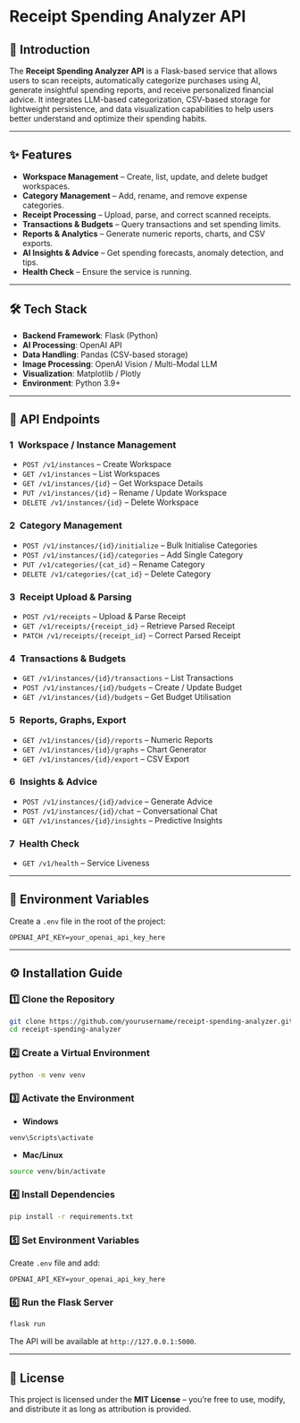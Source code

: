 # Receipt Spending Analyzer API

## 📌 Introduction

The **Receipt Spending Analyzer API** is a Flask-based service that allows users to scan receipts, automatically categorize purchases using AI, generate insightful spending reports, and receive personalized financial advice. It integrates LLM-based categorization, CSV-based storage for lightweight persistence, and data visualization capabilities to help users better understand and optimize their spending habits.

---

## ✨ Features

* **Workspace Management** – Create, list, update, and delete budget workspaces.
* **Category Management** – Add, rename, and remove expense categories.
* **Receipt Processing** – Upload, parse, and correct scanned receipts.
* **Transactions & Budgets** – Query transactions and set spending limits.
* **Reports & Analytics** – Generate numeric reports, charts, and CSV exports.
* **AI Insights & Advice** – Get spending forecasts, anomaly detection, and tips.
* **Health Check** – Ensure the service is running.

---

## 🛠 Tech Stack

* **Backend Framework**: Flask (Python)
* **AI Processing**: OpenAI API
* **Data Handling**: Pandas (CSV-based storage)
* **Image Processing**: OpenAI Vision / Multi-Modal LLM
* **Visualization**: Matplotlib / Plotly
* **Environment**: Python 3.9+

---

## 📡 API Endpoints

### **1 Workspace / Instance Management**

* `POST /v1/instances` – Create Workspace
* `GET /v1/instances` – List Workspaces
* `GET /v1/instances/{id}` – Get Workspace Details
* `PUT /v1/instances/{id}` – Rename / Update Workspace
* `DELETE /v1/instances/{id}` – Delete Workspace

### **2 Category Management**

* `POST /v1/instances/{id}/initialize` – Bulk Initialise Categories
* `POST /v1/instances/{id}/categories` – Add Single Category
* `PUT /v1/categories/{cat_id}` – Rename Category
* `DELETE /v1/categories/{cat_id}` – Delete Category

### **3 Receipt Upload & Parsing**

* `POST /v1/receipts` – Upload & Parse Receipt
* `GET /v1/receipts/{receipt_id}` – Retrieve Parsed Receipt
* `PATCH /v1/receipts/{receipt_id}` – Correct Parsed Receipt

### **4 Transactions & Budgets**

* `GET /v1/instances/{id}/transactions` – List Transactions
* `POST /v1/instances/{id}/budgets` – Create / Update Budget
* `GET /v1/instances/{id}/budgets` – Get Budget Utilisation

### **5 Reports, Graphs, Export**

* `GET /v1/instances/{id}/reports` – Numeric Reports
* `GET /v1/instances/{id}/graphs` – Chart Generator
* `GET /v1/instances/{id}/export` – CSV Export

### **6 Insights & Advice**

* `POST /v1/instances/{id}/advice` – Generate Advice
* `POST /v1/instances/{id}/chat` – Conversational Chat
* `GET /v1/instances/{id}/insights` – Predictive Insights

### **7 Health Check**

* `GET /v1/health` – Service Liveness

---

## 🔑 Environment Variables

Create a `.env` file in the root of the project:

```env
OPENAI_API_KEY=your_openai_api_key_here
```

---

## ⚙️ Installation Guide

### 1️⃣ Clone the Repository

```bash
git clone https://github.com/yourusername/receipt-spending-analyzer.git
cd receipt-spending-analyzer
```

### 2️⃣ Create a Virtual Environment

```bash
python -m venv venv
```

### 3️⃣ Activate the Environment

* **Windows**

```bash
venv\Scripts\activate
```

* **Mac/Linux**

```bash
source venv/bin/activate
```

### 4️⃣ Install Dependencies

```bash
pip install -r requirements.txt
```

### 5️⃣ Set Environment Variables

Create `.env` file and add:

```env
OPENAI_API_KEY=your_openai_api_key_here
```

### 6️⃣ Run the Flask Server

```bash
flask run
```

The API will be available at `http://127.0.0.1:5000`.

---

## 📜 License

This project is licensed under the **MIT License** – you’re free to use, modify, and distribute it as long as attribution is provided.


